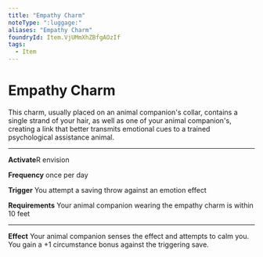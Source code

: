 ```yaml
---
title: "Empathy Charm"
noteType: ":luggage:"
aliases: "Empathy Charm"
foundryId: Item.VjUMmXhZBfgAOzIf
tags:
  - Item
---
```


# Empathy Charm

This charm, usually placed on an animal companion's collar, contains a single strand of your hair, as well as one of your animal companion's, creating a link that better transmits emotional cues to a trained psychological assistance animal.

* * *

**Activate**R envision

**Frequency** once per day

**Trigger** You attempt a saving throw against an emotion effect

**Requirements** Your animal companion wearing the empathy charm is within 10 feet

* * *

**Effect** Your animal companion senses the effect and attempts to calm you. You gain a +1 circumstance bonus against the triggering save.
